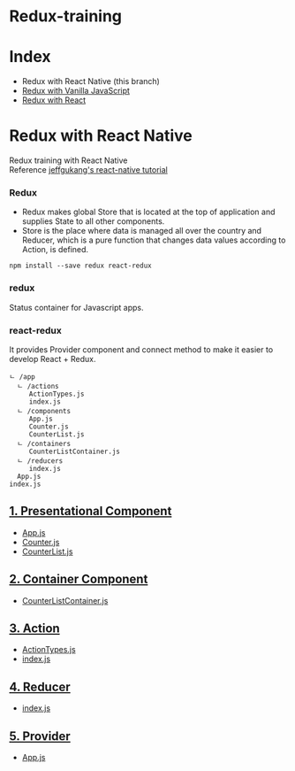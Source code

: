 # Redux-training

# Index
  - Redux with React Native (this branch)
  - [Redux with Vanilla JavaScript](https://github.com/yanggak12/Redux-training/tree/vanilla-redux)
  - [Redux with React](https://github.com/yanggak12/Redux-training/tree/react-redux)

# Redux with React Native
Redux training with React Native\
Reference [jeffgukang's react-native tutorial](https://jeffgukang.github.io/react-native-tutorial/docs/state-tutorial/redux-tutorial/index-kr.html)

### Redux
- Redux makes global Store that is located at the top of application and supplies State to all other components.
- Store is the place where data is managed all over the country and Reducer, which is a pure function that changes data values according to Action, is defined.

```
npm install --save redux react-redux
```
### redux
Status container for Javascript apps.

### react-redux
It provides Provider component and connect method to make it easier to develop React + Redux.

```
ㄴ /app
  ㄴ /actions
     ActionTypes.js
     index.js
  ㄴ /components
     App.js 
     Counter.js
     CounterList.js
  ㄴ /containers
     CounterListContainer.js
  ㄴ /reducers
     index.js
  App.js
index.js
````

<h2><a href="https://github.com/yanggak12/Redux-training/tree/main/app/components">1. Presentational Component</a></h2>
<ul>
  <li><a href="https://github.com/yanggak12/Redux-training/blob/main/app/components/App.js">App.js</a></li><li><a href="https://github.com/yanggak12/Redux-training/blob/main/app/components/Counter.js">Counter.js</a></li><li><a href="https://github.com/yanggak12/Redux-training/blob/main/app/components/CounterList.js">CounterList.js</a></li>
</ul>

<h2><a href="https://github.com/yanggak12/Redux-training/tree/main/app/containers">2. Container Component</a></h2>
<ul>
  <li><a href="https://github.com/yanggak12/Redux-training/blob/main/app/containers/CounterListContainer.js">CounterListContainer.js</a></li>
</ul>

<h2><a href="https://github.com/yanggak12/Redux-training/tree/main/app/actions">3. Action</a></h2>
<ul>
  <li><a href="https://github.com/yanggak12/Redux-training/blob/main/app/actions/ActionTypes.js">ActionTypes.js</a></li>
  <li><a href="https://github.com/yanggak12/Redux-training/blob/main/app/actions/index.js">index.js</a></li>
</ul>

<h2><a href="https://github.com/yanggak12/Redux-training/tree/main/app/actions">4. Reducer</a></h2>
<ul>
  <li><a href="https://github.com/yanggak12/Redux-training/blob/main/app/reducers/index.js">index.js</a></li>
</ul>

<h2><a href="https://github.com/yanggak12/Redux-training/blob/main/app">5. Provider</a></h2>
<ul>
  <li><a href="https://github.com/yanggak12/Redux-training/blob/main/app/App.js">App.js</a></li>
</ul>
